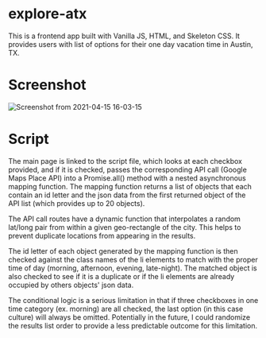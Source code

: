 # explore-atx

This is a frontend app built with Vanilla JS, HTML, and Skeleton CSS. 
It provides users with list of options for their one day vacation time in Austin, TX.

# Screenshot

![Screenshot from 2021-04-15 16-03-15](https://user-images.githubusercontent.com/78520099/114953870-9ae37880-9e16-11eb-909b-e38a02c8989f.png)

# Script

The main page is linked to the script file, which looks at each checkbox provided, and if it is
checked, passes the corresponding API call (Google Maps Place API) into a Promise.all() method with 
a nested asynchronous mapping function. The mapping function returns a list of objects that each contain
an id letter and the json data from the first returned object of the API list (which provides
up to 20 objects).

The API call routes have a dynamic function that interpolates a random lat/long pair from within a 
given geo-rectangle of the city. This helps to prevent duplicate locations from appearing in the results.

The id letter of each object generated by the mapping function is then checked against the class names of the
li elements to match with the proper time of day (morning, afternoon, evening, late-night). The matched object is also
checked to see if it is a duplicate or if the li elements are already occupied by others objects' json data. 

The conditional logic is a serious limitation in that if three checkboxes in one time category (ex. morning) 
are all checked, the last option (in this case culture) will always be omitted. Potentially in the future,
I could randomize the results list order to  provide a less predictable outcome for this limitation.

